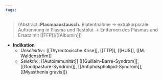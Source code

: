 ```yaml
---
tags: 
---
```

> (Abstract::**Plasmaaustausch.** Blutentnahme → extrakorporale Auftrennung in Plasma und Restblut → Entfernen des Plasmas und Ersatz mit [[FFP]]/[[Albumin]])

- **Indikation**
	- *Unselektiv*:: [[Thyreotoxische Krise]], [[TTP]], [[HUS]], [[M. Waldenström]]
	- *Selektiv*:: [[Autoimmunität]] ([[Guillain-Barré-Syndrom]], [[Goodpasture-Syndrom]], [[Antiphospholipid-Syndrom]], [[Myasthenia gravis]])